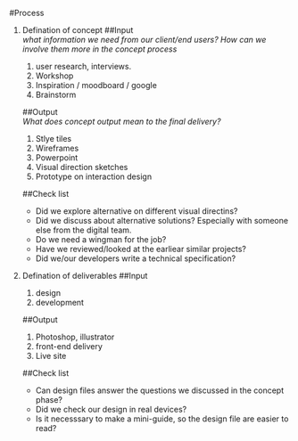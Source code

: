 #Process
  1. Defination of concept
     ##Input  
       *what information we need from our client/end users? How can we involve them more in the concept process*
       1. user research, interviews.
       2. Workshop
       3. Inspiration / moodboard / google
       4. Brainstorm

     ##Output  
       *What does concept output mean to the final delivery?*
       1. Stlye tiles
       2. Wireframes
       3. Powerpoint
       4. Visual direction sketches
       5. Prototype on interaction design

     ##Check list
       * Did we explore alternative on different visual directins?
       * Did we discuss about alternative solutions? Especially with someone else from the digital team.
       * Do we need a wingman for the job?
       * Have we reviewed/looked at the earliear similar projects?
       * Did we/our developers write a technical specification?

  2. Defination of deliverables
     ##Input
       1. design
       2. development

     ##Output
       1. Photoshop, illustrator
       2. front-end delivery
       3. Live site

     ##Check list
       * Can design files answer the questions we discussed in the concept phase?
       * Did we check our design in real devices?
       * Is it necesssary to make a mini-guide, so the design file are easier to read?
